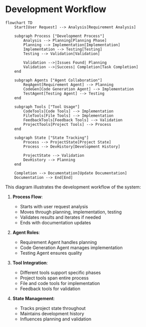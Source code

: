 # Development Workflow

```mermaid
flowchart TD
    Start[User Request] --> Analysis[Requirement Analysis]
    
    subgraph Process ["Development Process"]
        Analysis --> Planning[Planning Phase]
        Planning --> Implementation[Implementation]
        Implementation --> Testing[Testing]
        Testing --> Validation[Validation]
        
        Validation -->|Issues Found| Planning
        Validation -->|Success| Completion[Task Completion]
    end
    
    subgraph Agents ["Agent Collaboration"]
        ReqAgent[Requirement Agent] --> Planning
        CodeGen[Code Generation Agent] --> Implementation
        TestAgent[Testing Agent] --> Testing
    end
    
    subgraph Tools ["Tool Usage"]
        CodeTools[Code Tools] --> Implementation
        FileTools[File Tools] --> Implementation
        FeedbackTools[Feedback Tools] --> Validation
        ProjectTools[Project Tools] --> Process
    end
    
    subgraph State ["State Tracking"]
        Process --> ProjectState[Project State]
        Process --> DevHistory[Development History]
        
        ProjectState --> Validation
        DevHistory --> Planning
    end
    
    Completion --> Documentation[Update Documentation]
    Documentation --> End[End]
```

This diagram illustrates the development workflow of the system:

1. **Process Flow**:
   - Starts with user request analysis
   - Moves through planning, implementation, testing
   - Validates results and iterates if needed
   - Ends with documentation updates

2. **Agent Roles**:
   - Requirement Agent handles planning
   - Code Generation Agent manages implementation
   - Testing Agent ensures quality

3. **Tool Integration**:
   - Different tools support specific phases
   - Project tools span entire process
   - File and code tools for implementation
   - Feedback tools for validation

4. **State Management**:
   - Tracks project state throughout
   - Maintains development history
   - Influences planning and validation
